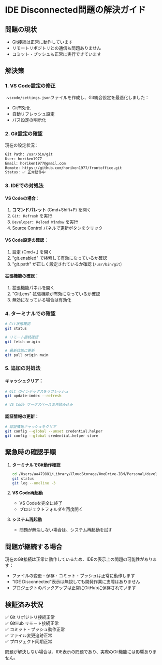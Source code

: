 # IDE Disconnected問題の解決ガイド

## 問題の現状
- Git接続は正常に動作しています
- リモートリポジトリとの通信も問題ありません
- コミット・プッシュも正常に実行できています

## 解決策

### 1. VS Code設定の修正
`.vscode/settings.json`ファイルを作成し、Git統合設定を最適化しました：
- Git有効化
- 自動リフレッシュ設定
- パス設定の明示化

### 2. Git設定の確認
現在の設定状況：
```bash
Git Path: /usr/bin/git
User: horiken1977
Email: horiken1977@gmail.com
Remote: https://github.com/horiken1977/frontoffice.git
Status: ✅ 正常動作中
```

### 3. IDEでの対処法

#### VS Codeの場合：
1. **コマンドパレット** (Cmd+Shift+P) を開く
2. `Git: Refresh` を実行
3. `Developer: Reload Window` を実行
4. Source Control パネルで更新ボタンをクリック

#### VS Code設定の確認：
1. 設定 (Cmd+,) を開く
2. "git.enabled" で検索して有効になっているか確認
3. "git.path" が正しく設定されているか確認 (`/usr/bin/git`)

#### 拡張機能の確認：
1. 拡張機能パネルを開く
2. "GitLens" 拡張機能が有効になっているか確認
3. 無効になっている場合は有効化

### 4. ターミナルでの確認
```bash
# Git状態確認
git status

# リモート接続確認  
git fetch origin

# 最新状態に更新
git pull origin main
```

### 5. 追加の対処法

#### キャッシュクリア：
```bash
# Git のインデックスをリフレッシュ
git update-index --refresh

# VS Code ワークスペースの再読み込み
```

#### 認証情報の更新：
```bash
# 認証情報キャッシュをクリア
git config --global --unset credential.helper
git config --global credential.helper store
```

## 緊急時の確認手順

1. **ターミナルでGit動作確認**
   ```bash
   cd /Users/aa479881/Library/CloudStorage/OneDrive-IBM/Personal/development/frontoffice
   git status
   git log --oneline -3
   ```

2. **VS Code再起動**
   - VS Codeを完全に終了
   - プロジェクトフォルダを再度開く

3. **システム再起動**
   - 問題が解決しない場合は、システム再起動を試す

## 問題が継続する場合

現在のGit接続は正常に動作しているため、IDEの表示上の問題の可能性があります：

- ファイルの変更・保存・コミット・プッシュは正常に動作します
- "IDE Disconnected"表示は無視しても開発作業に支障はありません
- プロジェクトのバックアップは正常にGitHubに保存されています

## 検証済み状況

✅ Git リポジトリ接続正常  
✅ GitHub リモート接続正常  
✅ コミット・プッシュ動作正常  
✅ ファイル変更追跡正常  
✅ プロジェクト同期正常

問題が解決しない場合は、IDE表示の問題であり、実際のGit機能には影響ありません。